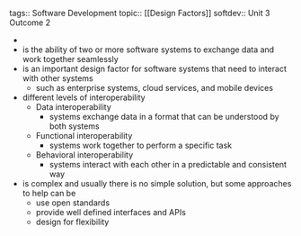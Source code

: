 tags:: Software Development
topic:: [[Design Factors]]
softdev:: Unit 3 Outcome 2

-
- is the ability of two or more software systems to exchange data and work together seamlessly
- is an important design factor for software systems that need to interact with other systems
	- such as enterprise systems, cloud services, and mobile devices
- different levels of interoperability
	- Data interoperability
		- systems exchange data in a format that can be understood by both systems
	- Functional interoperability
		- systems work together to perform a specific task
	- Behavioral interoperability
		- systems interact with each other in a predictable and consistent way
- is complex and usually there is no simple solution, but some approaches to help can be
	- use open standards
	- provide well defined interfaces and APIs
	- design for flexibility